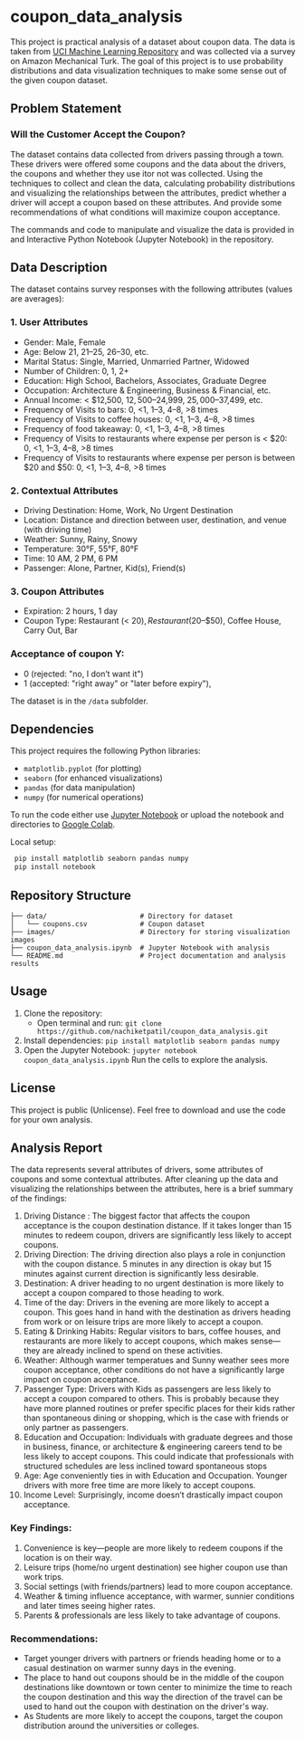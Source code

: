# coupon_data_analysis

This project is practical analysis of a dataset about coupon data. The data is taken from [UCI Machine Learning Repository](https://archive.ics.uci.edu/) and was collected via a survey on Amazon Mechanical Turk.
The goal of this project is to use probability distributions and data visualization techniques to make some sense out of the given coupon dataset.

## Problem Statement
### Will the Customer Accept the Coupon?
The dataset contains data collected from drivers passing through a town. These drivers were offered some coupons  and the data about the drivers, the coupons and whether they use itor not was collected. 
Using the techniques to collect and clean the data, calculating probability distributions and visualizing the relationships between the attributes, predict whether a driver will accept a coupon based on these attributes. And provide some recommendations of what conditions will maximize coupon acceptance.

The commands and code to manipulate and visualize the data is provided in and Interactive Python Notebook (Jupyter Notebook) in the repository.

## Data Description
The dataset contains survey responses with the following attributes (values are averages):
### 1. User Attributes
- Gender: Male, Female
- Age: Below 21, 21–25, 26–30, etc.
- Marital Status: Single, Married, Unmarried Partner, Widowed
- Number of Children: 0, 1, 2+
- Education: High School, Bachelors, Associates, Graduate Degree
- Occupation: Architecture & Engineering, Business & Financial, etc.
- Annual Income: < $12,500, $12,500–$24,999, $25,000–$37,499, etc.
- Frequency of Visits to bars: 0, <1, 1–3, 4–8, >8 times
- Frequency of Visits to coffee houses: 0, <1, 1–3, 4–8, >8 times
- Frequency of food takeaway: 0, <1, 1–3, 4–8, >8 times
- Frequency of Visits to restaurants where expense per person is < $20: 0, <1, 1–3, 4–8, >8 times
- Frequency of Visits to restaurants where expense per person is between $20 and $50: 0, <1, 1–3, 4–8, >8 times
### 2. Contextual Attributes
- Driving Destination: Home, Work, No Urgent Destination
- Location: Distance and direction between user, destination, and venue (with driving time)
- Weather: Sunny, Rainy, Snowy
- Temperature: 30°F, 55°F, 80°F
- Time: 10 AM, 2 PM, 6 PM
- Passenger: Alone, Partner, Kid(s), Friend(s)
### 3. Coupon Attributes
- Expiration: 2 hours, 1 day
- Coupon Type: Restaurant (< $20), Restaurant ($20–$50), Coffee House, Carry Out, Bar

### Acceptance of coupon Y:  
- 0 (rejected: "no, I don’t want it")
- 1 (accepted: "right away" or "later before expiry"), 

The dataset is in the `/data` subfolder.

## Dependencies
This project requires the following Python libraries:
- `matplotlib.pyplot` (for plotting)
- `seaborn` (for enhanced visualizations)
- `pandas` (for data manipulation)
- `numpy` (for numerical operations)

To run the code either use [Jupyter Notebook](https://jupyter.org/install) or upload the notebook and directories to [Google Colab](https://colab.research.google.com/).


Local setup:
```bash
 pip install matplotlib seaborn pandas numpy
 pip install notebook
```

## Repository Structure
```
├── data/                       # Directory for dataset
│   └── coupons.csv             # Coupon dataset
├── images/                     # Directory for storing visualization images
├── coupon_data_analysis.ipynb  # Jupyter Notebook with analysis
└── README.md                   # Project documentation and analysis results
```

## Usage
1. Clone the repository:
   - Open terminal and run:
   `git clone https://github.com/nachiketpatil/coupon_data_analysis.git`
2. Install dependencies:
   `pip install matplotlib seaborn pandas numpy`
3. Open the Jupyter Notebook:
   `jupyter notebook coupon_data_analysis.ipynb`
   Run the cells to explore the analysis.

## License
This project is public (Unlicense). Feel free to download and use the code for your own analysis. 

## Analysis Report 
The data represents several attributes of drivers, some attributes of coupons and some contextual attributes.
After cleaning up the data and visualizing the relationships between the attributes, here is a brief summary of the findings:

1. Driving Distance : The biggest factor that affects the coupon acceptance is the coupon destination distance. If it takes longer than 15 minutes to redeem coupon, drivers are significantly less likely to accept coupons. 
2. Driving Direction: The driving direction also plays a role in conjunction with the coupon distance. 5 minutes in any direction is okay but 15 minutes against current direction is significantly less desirable.  
3. Destination: A driver heading to no urgent destination is more likely to accept a coupon compared to those heading to work.
4. Time of the day: Drivers in the evening are more likely to accept a coupon. This goes hand in hand with the destination as drivers heading from work or on leisure trips are more likely to accept a coupon.
5. Eating & Drinking Habits: Regular visitors to bars, coffee houses, and restaurants are more likely to accept coupons, which makes sense—they are already inclined to spend on these activities.
6. Weather: Although warmer temperatues and Sunny weather sees more coupon acceptance, other conditions do not have a significantly large impact on coupon acceptance.
7. Passenger Type: Drivers with Kids as passengers are less likely to accept a coupon compared to others. This is probably because they have more planned routines or prefer specific places for their kids rather than spontaneous dining or shopping, which is the case with friends or only partner as passengers.
8. Education and Occupation: Individuals with graduate degrees and those in business, finance, or architecture & engineering careers tend to be less likely to accept coupons. This could indicate that professionals with structured schedules are less inclined toward spontaneous stops
9. Age: Age conveniently ties in with Education and Occupation. Younger drivers with more free time are more likely to accept coupons.
10. Income Level: Surprisingly, income doesn’t drastically impact coupon acceptance.

### Key Findings:
1. Convenience is key—people are more likely to redeem coupons if the location is on their way.
2. Leisure trips (home/no urgent destination) see higher coupon use than work trips.
3. Social settings (with friends/partners) lead to more coupon acceptance.
4. Weather & timing influence acceptance, with warmer, sunnier conditions and later times seeing higher rates.
5. Parents & professionals are less likely to take advantage of coupons.

### Recommendations:
- Target younger drivers with partners or friends heading home or to a casual destination on warmer sunny days in the evening. 
- The place to hand out coupons should be in the middle of the coupon destinations like downtown or town center to minimize the time to reach the coupon destination and this way the direction of the travel can be used to hand out the coupon with destination on the driver's way.
- As Students are more likely to accept the coupons, target the coupon distribution around the universities or colleges.
